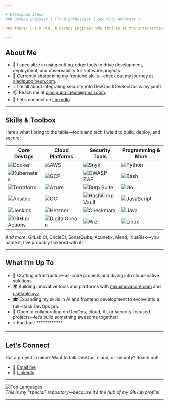```yaml
---

# Oladipupo Ibeun  
### DevOps Engineer | Cloud Enthusiast | Security Advocate ⚡  

Hey there! 👋 I’m Ola, a DevOps Engineer who thrives at the intersection of automation, cloud infrastructure, and security. I’m passionate about building resilient systems, streamlining workflows, and keeping things secure from code to cloud.

---
```


## About Me  

- 🔭 I specialize in using cutting-edge tools to drive development, deployment, and observability for software projects.  
- 🌱 Currently sharpening my frontend skills—check out my journey at [oladipupoibeun.com](https://oladipupoibeun.netlify.app/).  
- 💡 I’m all about integrating security into DevOps (DevSecOps is my jam!).  
- 📫 Reach me at [oladipupo.ibeun@gmail.com](mailto:oladipupo.ibeun@gmail.com).  
- 💼 Let’s connect on [LinkedIn](https://www.linkedin.com/in/oladipupoibeun/).  

---

## Skills & Toolbox  

Here’s what I bring to the table—tools and tech I wield to build, deploy, and secure:  

| **Core DevOps**          | **Cloud Platforms**     | **Security Tools**       | **Programming & More**  |  
|---------------------------|-------------------------|--------------------------|-------------------------|  
| ![Docker](https://img.shields.io/badge/Docker-2CA5E0?style=flat-square&logo=docker&logoColor=white) | ![AWS](https://img.shields.io/badge/AWS-232F3E?style=flat-square&logo=amazon-aws) | ![Snyk](https://img.shields.io/badge/Snyk-4C4A73?style=flat-square&logo=snyk&logoColor=white) | ![Python](https://img.shields.io/badge/Python-3776AB?style=flat-square&logo=python&logoColor=white) |  
| ![Kubernetes](https://img.shields.io/badge/Kubernetes-326CE5?style=flat-square&logo=kubernetes&logoColor=white) | ![GCP](https://img.shields.io/badge/GCP-4285F4?style=flat-square&logo=google-cloud&logoColor=white) | ![OWASP ZAP](https://img.shields.io/badge/OWASP%20ZAP-1F93FF?style=flat-square&logo=owasp&logoColor=white) | ![Bash](https://img.shields.io/badge/Bash-4EAA25?style=flat-square&logo=gnu-bash&logoColor=white) |  
| ![Terraform](https://img.shields.io/badge/Terraform-623CE4?style=flat-square&logo=terraform&logoColor=white) | ![Azure](https://img.shields.io/badge/Azure-0078D4?style=flat-square&logo=microsoft-azure&logoColor=white) | ![Burp Suite](https://img.shields.io/badge/Burp%20Suite-FF8800?style=flat-square&logo=burp-suite&logoColor=white) | ![Go](https://img.shields.io/badge/Go-00ADD8?style=flat-square&logo=go&logoColor=white) |  
| ![Ansible](https://img.shields.io/badge/Ansible-EE0000?style=flat-square&logo=ansible&logoColor=white) | ![OCI](https://img.shields.io/badge/OCI-F80000?style=flat-square&logo=oracle&logoColor=white) | ![HashiCorp Vault](https://img.shields.io/badge/Vault-000000?style=flat-square&logo=vault&logoColor=white) | ![JavaScript](https://img.shields.io/badge/JavaScript-F7DF1E?style=flat-square&logo=javascript&logoColor=black) |  
| ![Jenkins](https://img.shields.io/badge/Jenkins-D24939?style=flat-square&logo=jenkins&logoColor=white) | ![Hetzner](https://img.shields.io/badge/Hetzner-FF6600?style=flat-square&logo=hetzner&logoColor=white) | ![Checkmarx](https://img.shields.io/badge/Checkmarx-54B848?style=flat-square&logo=checkmarx&logoColor=white) | ![Java](https://img.shields.io/badge/Java-007396?style=flat-square&logo=java&logoColor=white) |  
| ![GitHub Actions](https://img.shields.io/badge/GitHub%20Actions-2088FF?style=flat-square&logo=github-actions&logoColor=white) | ![DigitalOcean](https://img.shields.io/badge/DigitalOcean-0080FF?style=flat-square&logo=digitalocean&logoColor=white) | ![Wiz](https://img.shields.io/badge/Wiz-684FF5?style=flat-square&logo=wiz&logoColor=white) | ![Linux](https://img.shields.io/badge/Linux-FCC624?style=flat-square&logo=linux&logoColor=black) |  

*And more*: GitLab CI, CircleCI, SonarQube, Acunetix, Mend, IriusRisk—you name it, I’ve probably tinkered with it!  

---

## What I’m Up To  

- 🚀 Crafting infrastructure-as-code projects and diving into cloud-native solutions.  
- 🌍 Building innovative tools and platforms with [nexusnovacore.com](https://nexusnovacore.com/) and [usefable.xyz](https://usefable.xyz/).  
- 🎓 Expanding my skills in AI and frontend development to evolve into a full-stack DevOps pro.  
- 🤝 Open to collaborating on DevOps, cloud, AI, or security-focused projects—let’s build something awesome together!  
- ⚡ Fun fact: ************

---

## Let’s Connect  

Got a project in mind? Want to talk DevOps, cloud, or security? Reach out!  
- 📧 [Email me](mailto:oladipupo.ibeun@gmail.com)  
- 💼 [LinkedIn](https://www.linkedin.com/in/oladipupoibeun/)  

---

![Top Languages](https://github-readme-stats.vercel.app/api/top-langs/?username=josephdickson11&layout=compact&theme=radical&hide_border=true)  
*This is my “special” repository—because it’s the hub of my GitHub profile!*

---
